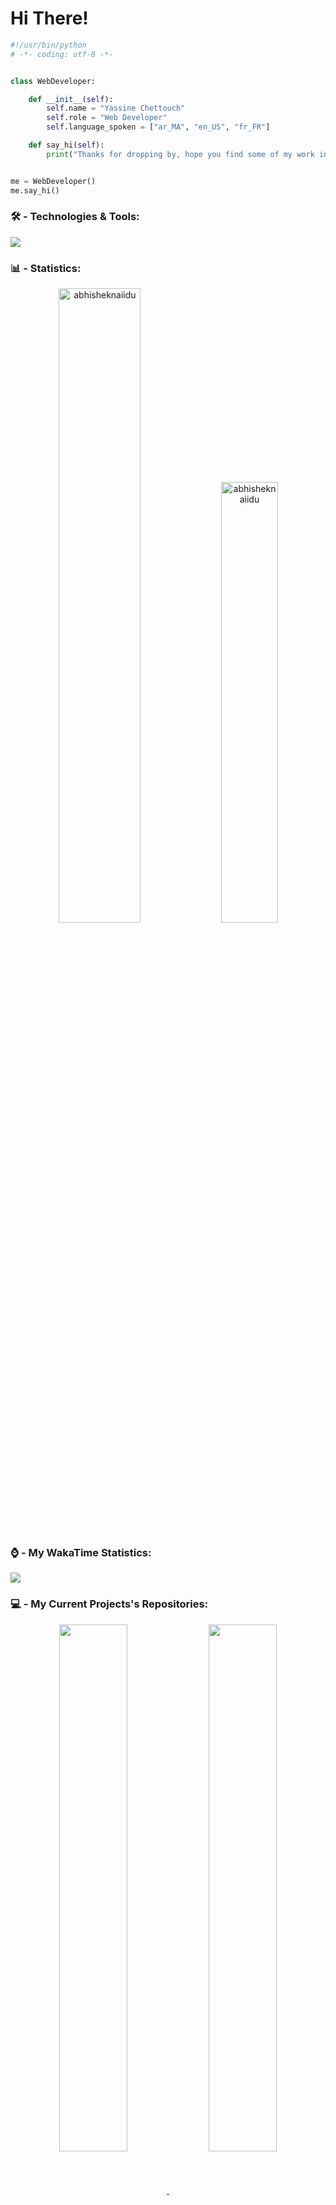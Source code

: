 # Hi There!

```python
#!/usr/bin/python
# -*- coding: utf-8 -*-


class WebDeveloper:

    def __init__(self):
        self.name = "Yassine Chettouch"
        self.role = "Web Developer"
        self.language_spoken = ["ar_MA", "en_US", "fr_FR"]

    def say_hi(self):
        print("Thanks for dropping by, hope you find some of my work interesting.")


me = WebDeveloper()
me.say_hi()
```

### 🛠 - Technologies & Tools:

![](https://img.shields.io/badge/OS-Mac-blue)


### 📊 - Statistics:
<p align="center" width:'100%'> 
    <img width='51%'  src="https://github-readme-stats.vercel.app/api?username=yassine-ct&count_private=true&show_icons=true&custom_title=Yassine's%20Github%20Stats:&theme=dark&bg_color=70,000,050505&border_radius=5&hide_border=true&include_all_commits=false" alt="abhisheknaiidu" />
    <img width='42.5%'  src="https://github-readme-stats.vercel.app/api/top-langs/?username=yassine-ct&layout=compact&theme=dark&bg_color=70,050505,000&border_radius=5&hide_border=true" alt="abhisheknaiidu" />
</p>

### ⌚ - My WakaTime Statistics:
<a align='center' width='50%' href="https://wakatime.com/@yassine_ct">
  <img align="center"   src="https://github-readme-stats.vercel.app/api/wakatime?username=yassine_ct&theme=dark&bg_color=70,050505,000&border_radius=5&hide_border=true" />
</a>

### 💻 - My Current Projects's Repositories:
<div align='center'>
    <a href="https://github.com/anuraghazra/github-readme-stats">
      <img align="center" width='46.5%' src="https://github-readme-stats.vercel.app/api/pin/?username=yassine-ct&repo=yassine-ct&theme=dark&bg_color=70,050505,000&border_radius=5&hide_border=true" />
    </a>
    <a href="https://github.com/anuraghazra/convoychat">
      <img align="center" width='46.5%' src="https://github-readme-stats.vercel.app/api/pin/?username=yassine-ct&repo=QLF-&theme=dark&bg_color=70,050505,000&border_radius=5&hide_border=true"" />
    </a>
</div>


